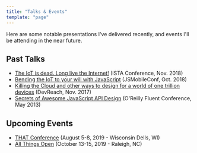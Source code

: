 ```yaml
---
title: "Talks & Events"
template: "page"
---
```


Here are some notable presentations I've delivered recently, and events I'll be attending in the near future.

## Past Talks

- [The IoT is dead. Long live the Internet!](https://www.youtube.com/watch?v=raENZvlze40) (ISTA Conference, Nov. 2018)
- [Bending the IoT to your will with JavaScript](https://www.youtube.com/watch?v=aeLsgyWbjTc) (JSMobileConf, Oct. 2018)
- [Killing the Cloud and other ways to design for a world of one trillion devices](https://www.youtube.com/watch?v=1UlR5WkNSkA) (DevReach, Nov. 2017)
- [Secrets of Awesome JavaScript API Design](https://www.youtube.com/watch?v=QlQm786MClE) (O'Reilly Fluent Conference, May 2013) 

## Upcoming Events

- [THAT Conference](https://thatconference.com) (August 5-8, 2019 - Wisconsin Dells, WI)
- [All Things Open](https://allthingsopen.org) (October 13-15, 2019 - Raleigh, NC)